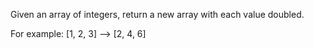 Given an array of integers, return a new array with each value doubled.

For example:
[1, 2, 3] --> [2, 4, 6]